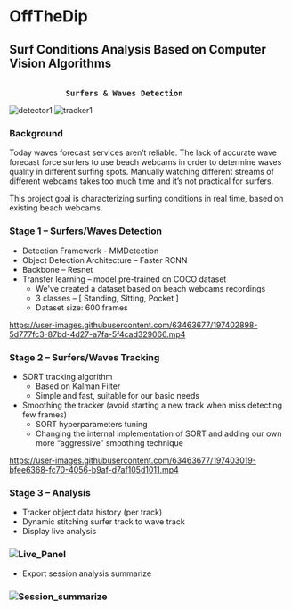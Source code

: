 # OffTheDip
## Surf Conditions Analysis Based on Computer Vision Algorithms
<pre><b>
            Surfers & Waves Detection                                    Surfers & Waves Tracker
</pre></b>
![detector1](https://user-images.githubusercontent.com/63463677/197405261-7e45d23e-e620-4593-b02f-2f28a2bded00.gif)  ![tracker1](https://user-images.githubusercontent.com/63463677/197405270-dbc57a2b-90c2-443d-94dc-554182450263.gif)


### Background
Today waves forecast services aren’t reliable. The lack of accurate wave forecast force surfers to use beach webcams in order to determine waves quality in different surfing spots.
Manually watching different streams of different webcams takes too much time and it’s not practical for surfers.

This project goal is characterizing surfing conditions in real time, based on existing beach webcams.


### Stage 1 – Surfers/Waves Detection
- Detection Framework - MMDetection
- Object Detection Architecture – Faster RCNN
- Backbone – Resnet
- Transfer learning – model pre-trained on COCO dataset
  - We've created a dataset based on beach webcams recordings
  - 3 classes – [ Standing, Sitting, Pocket ]
  - Dataset size: 600 frames

https://user-images.githubusercontent.com/63463677/197402898-5d777fc3-87bd-4d27-a7fa-5f4cad329066.mp4

### Stage 2 – Surfers/Waves Tracking
- SORT tracking algorithm
  - Based on Kalman Filter
  - Simple and fast, suitable for our basic needs
- Smoothing the tracker (avoid starting a new track when miss detecting few frames)
  - SORT hyperparameters tuning
  - Changing the internal implementation of SORT and adding our own more “aggressive” smoothing technique

https://user-images.githubusercontent.com/63463677/197403019-bfee6368-fc70-4056-b9af-d7af105d1011.mp4

### Stage 3 – Analysis
- Tracker object data history (per track)
- Dynamic stitching surfer track to wave track
- Display live analysis
### ![Live_Panel](https://user-images.githubusercontent.com/63463677/197404905-42fec22d-8f4f-4942-bd8b-298853215c3d.png)

- Export session analysis summarize
### ![Session_summarize](https://user-images.githubusercontent.com/63463677/197405007-14a821bd-04a2-44a8-aeb4-be84dc7104c3.png)


